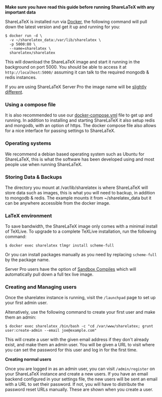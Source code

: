 **Make sure you have read this guide before running ShareLaTeX with any important data** 

ShareLaTeX is installed run via [Docker](https://www.docker.com/), the following command will pull down the latest version and get it up and running for you:

```
$ docker run -d \
  -v ~/sharelatex_data:/var/lib/sharelatex \
  -p 5000:80 \
  --name=sharelatex \
  sharelatex/sharelatex
```

This will download the ShareLaTeX image and start it running in the background on port 5000. You should be able to access it at `http://localhost:5000/` assuming it can talk to the required mongodb & redis instances.

If you are using ShareLaTeX Server Pro the image name will be [slightly different](https://github.com/sharelatex/sharelatex/wiki/Server-Pro:-setup).

### Using a compose file

It is also recommended to use our [docker-compose.yml](https://github.com/sharelatex/sharelatex/blob/master/docker-compose.yml) file to get up and running. In addition to installing and starting ShareLaTeX it also setup redis and mongodb, with an option of https. The docker compose file also allows for a nice interface for passing settings to ShareLaTeX.

### Operating systems
We recommend a debian based operating system such as Ubuntu for ShareLaTeX, this is what the software has been developed using and most people use when running ShareLaTeX.

### Storing Data & Backups

The directory you mount at /var/lib/sharelatex is where ShareLaTeX will store data such as images, this is what you will need to backup, in addition to mongodb & redis. The example mounts it from  ~/sharelatex_data but it can be anywhere accessible from the docker image. 

### LaTeX environment

To save bandwidth, the ShareLaTeX image only comes with a minimal install of TeXLive. To upgrade to a complete TeXLive installation, run the following command:

```
$ docker exec sharelatex tlmgr install scheme-full
```

Or you can install packages manually as you need by replacing `scheme-full` by 
the package name.

Server Pro users have the option of [Sandbox Compiles](https://github.com/sharelatex/sharelatex/wiki/Server-Pro:-sandboxed-compiles) which will automatically pull down a full tex live image. 


### Creating and Managing users

Once the sharelatex instance is running, visit the `/launchpad` page to set up your first admin user. 

Altenatively, use the following command to create your first user and make them an admin:

```
$ docker exec sharelatex /bin/bash -c "cd /var/www/sharelatex; grunt user:create-admin --email joe@example.com"
```

This will create a user with the given email address if they don't already exist, and make them an admin user. You will be given a URL to visit where you can set the password for this user and log in for the first time.

**Creating normal users**

Once you are logged in as an admin user, you can visit `/admin/register` on your ShareLaTeX instance and create a new users. If you have an email backend configured in your settings file, the new users will be sent an email with a URL to set their password. If not, you will have to distribute the password reset URLs manually. These are shown when you create a user.


